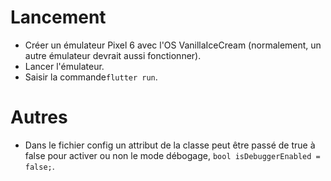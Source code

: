 # Lancement
* Créer un émulateur Pixel 6 avec l'OS VanillaIceCream (normalement, un autre émulateur devrait aussi fonctionner).
* Lancer l'émulateur.
* Saisir la commande```flutter run```.

# Autres 
* Dans le fichier config un attribut de la classe peut être passé de true à false pour activer ou non le mode débogage, ```bool isDebuggerEnabled = false;```.
